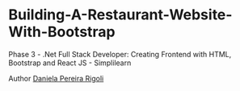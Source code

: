 # Building-A-Restaurant-Website-With-Bootstrap
Phase 3 - .Net Full Stack Developer: Creating Frontend with HTML, Bootstrap and React JS - Simplilearn

Author [Daniela Pereira Rigoli](https://www.linkedin.com/in/daniela-rigoli/)

